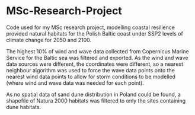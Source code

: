 # MSc-Research-Project
Code used for my MSc research project, modelling coastal resilience provided natural habitats for the Polish Baltic coast under SSP2 levels of climate change for 2050 and 2100. 

The highest 10% of wind and wave data collected from Copernicus Marine Service for the Baltic sea was filtered and exported. As the wind and wave data sources were different, the coordinates were different, so a nearest neighbour algorithm was used to force the wave data points onto the nearest wind data points to allow for storm conditions to be modelled (where wind and wave data was needed for each point).

As no spatial data of sand dune distribution in Poland could be found, a shapefile of Natura 2000 habitats was filtered to only the sites containing dune habitats.
